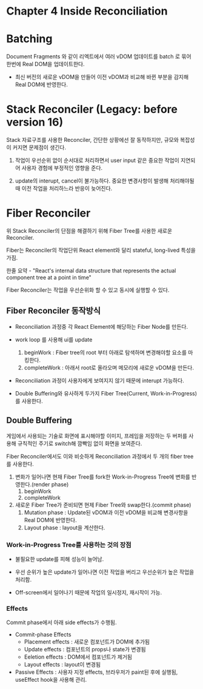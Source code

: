 # Chapter 4 Inside Reconciliation

# Batching

Document Fragments 와 같이 리엑트에서 여러 vDOM 업데이트를 batch 로 묶어 한번에 Real DOM을 업데이트한다.

- 최신 버전의 새로운 vDOM을 만들어 이전 vDOM과 비교해 바뀐 부분을 감지해 Real DOM에 반영한다.

# Stack Reconciler (Legacy: before version 16)

Stack 자료구조를 사용한 Reconciler, 간단한 상황에선 잘 동작하지만, 규모와 복잡성이 커지면 문제점이 생긴다.

1. 작업이 우선순위 없이 순서대로 처리하면서 user input 같은 중요한 작업이 지연되어 사용자 경험에 부정적인 영향을 준다.

2. update의 interupt, cancel이 불가능하다. 중요한 변경사항이 발생해 처리해야될 때 이전 작업을 처리하느라 반응이 늦어진다.

# Fiber Reconciler

위 Stack Reconciler의 단점을 해결하기 위해 Fiber Tree를 사용한 새로운 Reconciler.

Fiber는 Reconciler의 작업단위 React element와 달리 stateful, long-lived 특성을 가짐.

한줄 요약 - "React's internal data structure that represents the actual component tree at a point in time"

Fiber Reconciler는 작업을 우선순위화 할 수 있고 동시에 실행할 수 있다.

## Fiber Reconciler 동작방식

- Reconciliation 과정중 각 React Element에 해당하는 Fiber Node를 만든다.

- work loop 를 사용해 ui를 update

  1. beginWork : Fiber tree의 root 부터 아래로 탐색하며 변경해야할 요소를 마킹한다.
  2. completeWork : 아래서 root로 올라오며 메모리에 새로운 vDOM을 만든다.

- Reconciliation 과정이 사용자에게 보여지지 않기 때문에 interupt 가능하다.

- Double Buffering와 유사하게 두가지 Fiber Tree(Current, Work-in-Progress)를 사용한다.

## Double Buffering

게임에서 사용되는 기술로 화면에 표시해야할 이미지, 프레임을 저장하는 두 버퍼를 사용해 규칙적인 주기로 switch해 깜빡임 없이 화면을 보여준다.

Fiber Reconciler에서도 이와 비슷하게 Reconciliation 과정에서 두 개의 fiber tree를 사용한다.

1. 변화가 일어나면 현재 Fiber Tree를 fork한 Work-in-Progress Tree에 변화를 반영한다.(render phase)
   1. beginWork
   2. completeWork
2. 새로운 Fiber Tree가 준비되면 현제 Fiber Tree와 swap한다.(commit phase)
   1. Mutation phase : Update된 vDOM과 이전 vDOM을 비교해 변경사항을 Real DOM에 반영한다.
   2. Layout phase : layout을 계산한다.

### Work-in-Progress Tree를 사용하는 것의 장점

- 불필요한 update를 피해 성능이 늘어남.

- 우선 순위가 높은 update가 일어나면 이전 작업을 버리고 우선순위가 높은 작업을 처리함.

- Off-screen에서 일어나기 때문에 작업의 일시정지, 재시작이 가능.

### Effects

Commit phase에서 아래 side effects가 수행됨.

- Commit-phase Effects
  - Placement effects : 새로운 컴포넌트가 DOM에 추가됨
  - Update effects : 컴포넌트의 props나 state가 변경됨
  - Eeletion effects : DOM에서 컴포넌트가 제거됨
  - Layout effects : layout이 변경됨
- Passive Effects : 사용자 지정 effects, 브라우저가 paint된 후에 실행됨, useEffect hook을 사용해 관리.
